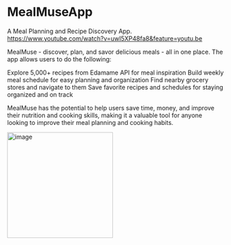 # MealMuseApp


A Meal Planning and Recipe Discovery App. 
https://www.youtube.com/watch?v=uwI5XP48fa8&feature=youtu.be

MealMuse - discover, plan, and savor delicious meals - all in one place.
The app allows users to do the following:

Explore 5,000+ recipes from Edamame API for meal inspiration
Build weekly meal schedule for easy planning and organization
Find nearby grocery stores and navigate to them
Save favorite recipes and schedules for staying organized and on track

MealMuse has the potential to help users save time, money, and improve their nutrition and cooking skills, making it a valuable tool for anyone looking to improve their meal planning and cooking habits.


<img width="245" alt="image" src="https://github.com/sagniho/MealMuseApp/assets/79772266/f337abdf-36bc-4582-b192-95845a50ebfb">



